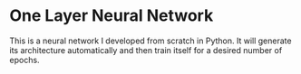 # One Layer Neural Network

This is a neural network I developed from scratch in Python. It will generate its architecture automatically and then train itself for a desired number of epochs.  
